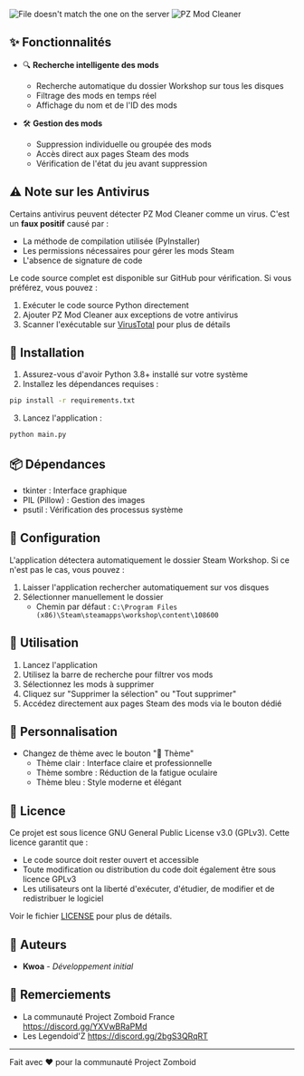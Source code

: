 ![File doesn't match the one on the server](https://image.noelshack.com/fichiers/2025/05/3/1738179855-erreurworkshop.png)
![PZ Mod Cleaner](https://image.noelshack.com/fichiers/2025/05/3/1738178859-screen.png)

## ✨ Fonctionnalités

- 🔍 **Recherche intelligente des mods**
  - Recherche automatique du dossier Workshop sur tous les disques
  - Filtrage des mods en temps réel
  - Affichage du nom et de l'ID des mods

- 🛠️ **Gestion des mods**
  - Suppression individuelle ou groupée des mods
  - Accès direct aux pages Steam des mods
  - Vérification de l'état du jeu avant suppression

## ⚠️ Note sur les Antivirus

Certains antivirus peuvent détecter PZ Mod Cleaner comme un virus. C'est un **faux positif** causé par :
- La méthode de compilation utilisée (PyInstaller)
- Les permissions nécessaires pour gérer les mods Steam
- L'absence de signature de code

Le code source complet est disponible sur GitHub pour vérification. Si vous préférez, vous pouvez :
1. Exécuter le code source Python directement
2. Ajouter PZ Mod Cleaner aux exceptions de votre antivirus
3. Scanner l'exécutable sur [VirusTotal](https://www.virustotal.com/) pour plus de détails

## 🚀 Installation

1. Assurez-vous d'avoir Python 3.8+ installé sur votre système
2. Installez les dépendances requises :
```bash
pip install -r requirements.txt
```
3. Lancez l'application :
```bash
python main.py
```

## 📦 Dépendances

- tkinter : Interface graphique
- PIL (Pillow) : Gestion des images
- psutil : Vérification des processus système

## 🔧 Configuration

L'application détectera automatiquement le dossier Steam Workshop. Si ce n'est pas le cas, vous pouvez :
1. Laisser l'application rechercher automatiquement sur vos disques
2. Sélectionner manuellement le dossier
   - Chemin par défaut : `C:\Program Files (x86)\Steam\steamapps\workshop\content\108600`

## 🎯 Utilisation

1. Lancez l'application
2. Utilisez la barre de recherche pour filtrer vos mods
3. Sélectionnez les mods à supprimer
4. Cliquez sur "Supprimer la sélection" ou "Tout supprimer"
5. Accédez directement aux pages Steam des mods via le bouton dédié

## 🌈 Personnalisation

- Changez de thème avec le bouton "🎨 Thème"
  - Thème clair : Interface claire et professionnelle
  - Thème sombre : Réduction de la fatigue oculaire
  - Thème bleu : Style moderne et élégant


## 📝 Licence

Ce projet est sous licence GNU General Public License v3.0 (GPLv3). Cette licence garantit que :
- Le code source doit rester ouvert et accessible
- Toute modification ou distribution du code doit également être sous licence GPLv3
- Les utilisateurs ont la liberté d'exécuter, d'étudier, de modifier et de redistribuer le logiciel

Voir le fichier [LICENSE](LICENSE) pour plus de détails.

## 👥 Auteurs

- **Kwoa** - *Développement initial*

## 🙏 Remerciements

- La communauté Project Zomboid France https://discord.gg/YXVwBRaPMd
- Les Legendoid'Z https://discord.gg/2bgS3QRqRT

---
Fait avec ❤️ pour la communauté Project Zomboid
